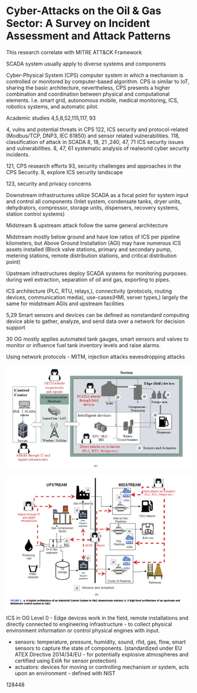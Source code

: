 # Cyber-Attacks on the Oil & Gas Sector: A Survey on Incident Assessment and Attack Patterns
This research correlate with MITRE ATT&CK Framework

SCADA system usually apply to diverse systems and components

Cyber-Physical System (CPS) computer system in which a mechanism is controlled or monitored by computer-based algorithm. CPS is similar to IoT, sharing the basic architecture, nevertheless, CPS presents a higher combination and coordination between physical and computational elements. I.e. smart grid, autonomous mobile, medical monitoring, ICS, robotics systems, and automatic pilot.

Academic studies 4,5,8,52,115,117, 93

4, vulns and potential threats in CPS
122, ICS security and protocol-related (Modbus/TCP, DNP3, IEC 61850) and sensor related vulnerabilities.
118, classification of attack in SCADA
8, 18, 21 ,240, 47, 71 ICS security issues and vulnerabilities.
8, 47, 61 systematic analysis of realworld cyber security incidents.


121, CPS research efforts
93, security challenges and approaches in the CPS Security.
8, explore ICS security landscape

123, security and privacy concerns

Downstream infrastructures utilize SCADA as a focal point for system input and control all components (Inlet system, condensate tanks, dryer units, dehydrators, compressor, storage units, dispensers, recovery systems, station control systems)

Midstream & upstream attack follow the same general architecture

Midstream mostly below ground and have low ratios of ICS per pipeline kilometers, but Above Ground Installation (AGI) may have numerous ICS assets installed (Block valve stations, primary and secondary pump, metering stations, remote distribution stations, and critical distribution point)

Upstream infrastructures deploy SCADA systems for monitoring purposes. during well extraction, separation of oil and gas, exporting to pipes. 

ICS architecture (PLC, RTU, relays,), connectivity (protocols, routing devices, communication media), use-cases(HMI, server types,) largely the same for midstream AGIs and upstream facilities

5,29 Smart sensors and devices can be defined as nonstandard computing device able to gather, analyze,  and send data over a network for decision support 

30 OG mostly applies automated tank gauges, smart sensors and valves to monitor or influence fuel tank inventory levels and raise alarms.

Using network protocols - MITM, injection attacks eavesdropping attacks

![](attachments/Pasted%20image%2020211128213654.png)

![](attachments/Pasted%20image%2020211128213701.png)

ICS in OG
Level 0 - Edge devices
work in the field, remote installations and directly connected to engineering infrastructure - to collect physical environment information or control physical engines with input.
- sensors: temperature, pressure, humidity, sound, rfid, gas, flow, smart sensors to capture the state of components. (standardized under EU ATEX Directive 2014/34/EU - for potentially explosive atmospheres and certified using ExIA for sensor protection)
- actuators: devices for moving or controlling mechanism or system, acts upon an environment - defined with NIST

128448




